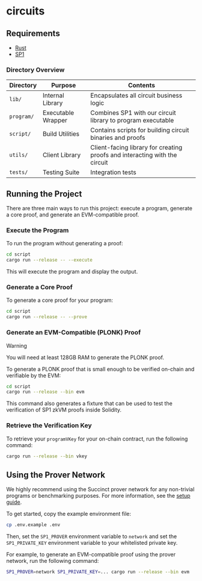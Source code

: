 # circuits 

## Requirements

- [Rust](https://rustup.rs/)
- [SP1](https://succinctlabs.github.io/sp1/getting-started/install.html)

### Directory Overview

| Directory | Purpose | Contents |
|-----------|---------|----------|
| `lib/`    | Internal Library | Encapsulates all circuit business logic |
| `program/`| Executable Wrapper | Combines SP1 with our circuit library to program executable |
| `script/` | Build Utilities | Contains scripts for building circuit binaries and proofs |
| `utils/`  | Client Library | Client-facing library for creating proofs and interacting with the circuit |
| `tests/`  | Testing Suite | Integration tests |

## Running the Project

There are three main ways to run this project: execute a program, generate a core proof, and
generate an EVM-compatible proof.

### Execute the Program

To run the program without generating a proof:

```sh
cd script
cargo run --release -- --execute
```

This will execute the program and display the output.

### Generate a Core Proof

To generate a core proof for your program:

```sh
cd script
cargo run --release -- --prove
```

### Generate an EVM-Compatible (PLONK) Proof

> [!WARNING]
> You will need at least 128GB RAM to generate the PLONK proof.

To generate a PLONK proof that is small enough to be verified on-chain and verifiable by the EVM:

```sh
cd script
cargo run --release --bin evm
```

This command also generates a fixture that can be used to test the verification of SP1 zkVM proofs
inside Solidity.

### Retrieve the Verification Key

To retrieve your `programVKey` for your on-chain contract, run the following command:

```sh
cargo run --release --bin vkey
```

## Using the Prover Network

We highly recommend using the Succinct prover network for any non-trivial programs or benchmarking purposes. For more information, see the [setup guide](https://docs.succinct.xyz/prover-network/setup.html).

To get started, copy the example environment file:

```sh
cp .env.example .env
```

Then, set the `SP1_PROVER` environment variable to `network` and set the `SP1_PRIVATE_KEY`
environment variable to your whitelisted private key.

For example, to generate an EVM-compatible proof using the prover network, run the following
command:

```sh
SP1_PROVER=network SP1_PRIVATE_KEY=... cargo run --release --bin evm
```
